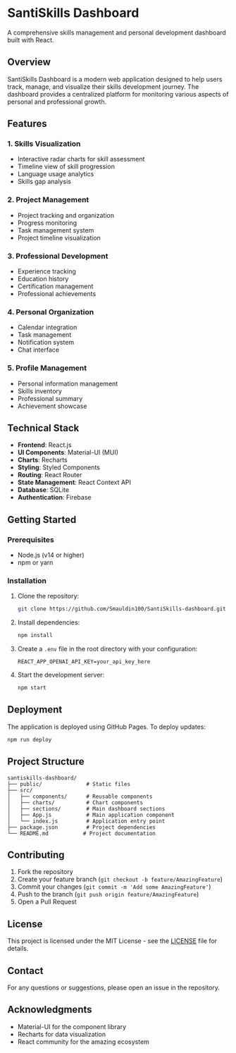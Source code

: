 # SantiSkills Dashboard

A comprehensive skills management and personal development dashboard built with React.

## Overview

SantiSkills Dashboard is a modern web application designed to help users track, manage, and visualize their skills development journey. The dashboard provides a centralized platform for monitoring various aspects of personal and professional growth.

## Features

### 1. Skills Visualization
- Interactive radar charts for skill assessment
- Timeline view of skill progression
- Language usage analytics
- Skills gap analysis

### 2. Project Management
- Project tracking and organization
- Progress monitoring
- Task management system
- Project timeline visualization

### 3. Professional Development
- Experience tracking
- Education history
- Certification management
- Professional achievements

### 4. Personal Organization
- Calendar integration
- Task management
- Notification system
- Chat interface

### 5. Profile Management
- Personal information management
- Skills inventory
- Professional summary
- Achievement showcase

## Technical Stack

- **Frontend**: React.js
- **UI Components**: Material-UI (MUI)
- **Charts**: Recharts
- **Styling**: Styled Components
- **Routing**: React Router
- **State Management**: React Context API
- **Database**: SQLite
- **Authentication**: Firebase

## Getting Started

### Prerequisites
- Node.js (v14 or higher)
- npm or yarn

### Installation
1. Clone the repository:
   ```bash
   git clone https://github.com/Smauldin100/SantiSkills-dashboard.git
   ```

2. Install dependencies:
   ```bash
   npm install
   ```

3. Create a `.env` file in the root directory with your configuration:
   ```
   REACT_APP_OPENAI_API_KEY=your_api_key_here
   ```

4. Start the development server:
   ```bash
   npm start
   ```

## Deployment

The application is deployed using GitHub Pages. To deploy updates:

```bash
npm run deploy
```

## Project Structure

```
santiskills-dashboard/
├── public/              # Static files
├── src/
│   ├── components/      # Reusable components
│   ├── charts/          # Chart components
│   ├── sections/        # Main dashboard sections
│   ├── App.js           # Main application component
│   └── index.js         # Application entry point
├── package.json         # Project dependencies
└── README.md           # Project documentation
```

## Contributing

1. Fork the repository
2. Create your feature branch (`git checkout -b feature/AmazingFeature`)
3. Commit your changes (`git commit -m 'Add some AmazingFeature'`)
4. Push to the branch (`git push origin feature/AmazingFeature`)
5. Open a Pull Request

## License

This project is licensed under the MIT License - see the [LICENSE](LICENSE) file for details.

## Contact

For any questions or suggestions, please open an issue in the repository.

## Acknowledgments

- Material-UI for the component library
- Recharts for data visualization
- React community for the amazing ecosystem
